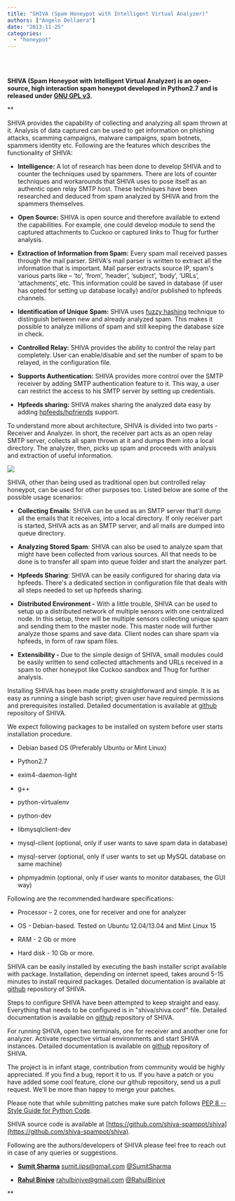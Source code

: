 ```yaml
---
title: "SHIVA (Spam Honeypot with Intelligent Virtual Analyzer)"
authors: ["Angelo Dellaera"]
date: "2013-11-25"
categories: 
  - "honeypot"
---
```


  
  
  
  
  
  
  
  
  
  
  
  
  
  
  
  
  
<br> <!--<br> @page { size: 8.5in 11in; margin-left: 1in; margin-right: 1in; margin-top: 1in; margin-bottom: 0.5in }<br> P { margin-bottom: 0.08in; direction: ltr; widows: 2; orphans: 2 } <br> H1 { margin-top: 0.33in; margin-bottom: 0in; direction: ltr; color: #365f91; page-break-inside: avoid; widows: 2; orphans: 2 } <br> H1.western { font-family: "Cambria", serif; font-size: 14pt }<br> H1.cjk { font-size: 14pt }<br> H1.ctl { font-family: ; font-size: 14pt }<br> A:link { color: #0000ff; so-language: zxx }<br> --> <br>  
  
  

**SHIVA (Spam Honeypot with Intelligent Virtual Analyzer) is an open-source, high interaction spam honeypot developed in Python2.7 and is released under [GNU GPL v3](http://opensource.org/licenses/GPL-3.0).**

**  
  

SHIVA provides the capability of collecting and analyzing all spam thrown at it. Analysis of data captured can be used to get information on phishing attacks, scamming campaigns, malware campaigns, spam botnets, spammers identity etc. Following are the features which describes the functionality of SHIVA:  

  

- **Intelligence:** A lot of research has been done to develop SHIVA and to counter the techniques used by spammers. There are lots of counter techniques and workarounds that SHIVA uses to pose itself as an authentic open relay SMTP host. These techniques have been researched and deduced from spam analyzed by SHIVA and from the spammers themselves.
    
      
    
- **Open Source:** SHIVA is open source and therefore available to extend the capabilities. For example, one could develop module to send the captured attachments to Cuckoo or captured links to Thug for further analysis.
    
      
    
- **Extraction of Information from Spam:** Every spam mail received passes through the mail parser. SHIVA's mail parser is written to extract all the information that is important. Mail parser extracts source IP, spam's various parts like – ‘to’, ‘from’, ‘header’, ‘subject’, ‘body’, ‘URLs’, ‘attachments’, etc. This information could be saved in database (if user has opted for setting up database locally) and/or published to hpfeeds channels.
    
      
    
- **Identification of Unique Spam:** SHIVA uses [fuzzy hashing](http://ssdeep.sourceforge.net/) technique to distinguish between new and already analyzed spam. This makes it possible to analyze millions of spam and still keeping the database size in check.
    
      
    
- **Controlled Relay:** SHIVA provides the ability to control the relay part completely. User can enable/disable and set the number of spam to be relayed, in the configuration file.
    
      
    
- **Supports Authentication:** SHIVA provides more control over the SMTP receiver by adding SMTP authentication feature to it. This way, a user can restrict the access to his SMTP server by setting up credentials.
    
      
    
- **Hpfeeds sharing:** SHIVA makes sharing the analyzed data easy by adding [hpfeeds/hpfriends](http://hpfriends.honeycloud.net/#/home) support.
    
      
    

  

  
  
  

  

To understand more about architecture, SHIVA is divided into two parts - Receiver and Analyzer. In short, the receiver part acts as an open relay SMTP server, collects all spam thrown at it and dumps them into a local directory. The analyzer, then, picks up spam and proceeds with analysis and extraction of useful information.

  

  
  
  

  

![](images/SHIVA_Honeynet_Blog_11252013_html_9ca672a1.png)

  

  
  
  

  

  
  
  
  

  

SHIVA, other than being used as traditional open but controlled relay honeypot, can be used for other purposes too. Listed below are some of the possible usage scenarios:

  

- **Collecting Emails**: SHIVA can be used as an SMTP server that'll dump all the emails that it receives, into a local directory. If only receiver part is started, SHIVA acts as an SMTP server, and all mails are dumped into queue directory.
    
      
    
- **Analyzing Stored Spam**: SHIVA can also be used to analyze spam that might have been collected from various sources. All that needs to be done is to transfer all spam into queue folder and start the analyzer part.
    
      
    
- **Hpfeeds Sharing**: SHIVA can be easily configured for sharing data via hpfeeds. There's a dedicated section in configuration file that deals with all steps needed to set up hpfeeds sharing.
    
      
    
- **Distributed Environment -** With a little trouble, SHIVA can be used to setup up a distributed network of multiple sensors with one centralized node. In this setup, there will be multiple sensors collecting unique spam and sending them to the master node. This master node will further analyze those spams and save data. Client nodes can share spam via hpfeeds, in form of raw spam files.
    
      
    
- **Extensibility -** Due to the simple design of SHIVA, small modules could be easily written to send collected attachments and URLs received in a spam to other honeypot like Cuckoo sandbox and Thug for further analysis.
    
      
    

  

  
  
  

  

Installing SHIVA has been made pretty straightforward and simple. It is as easy as running a single bash script; given user have required permissions and prerequisites installed. Detailed documentation is available at [github](https://github.com/shiva-spampot/shiva/blob/master/docs/User%20Manual.pdf) repository of SHIVA.

  
  

We expect following packages to be installed on system before user starts installation procedure.

  

  
- Debian based OS (Preferably Ubuntu or Mint Linux)
    
      
    
- Python2.7
    
      
    
- exim4-daemon-light
    
      
    
- g++
    
      
    
- python-virtualenv
    
      
    
- python-dev
    
      
    
- libmysqlclient-dev
    
      
    
- mysql-client (optional, only if user wants to save spam data in database)
    
      
    
- mysql-server (optional, only if user wants to set up MySQL database on same machine)
    
      
    
- phpmyadmin (optional, only if user wants to monitor databases, the GUI way)
    
      
    

  

Following are the recommended hardware specifications:

  

  
- Processor – 2 cores, one for receiver and one for analyzer
    
      
    
- OS - Debian-based. Tested on Ubuntu 12.04/13.04 and Mint Linux 15
    
      
    
- RAM - 2 Gb or more
    
      
    
- Hard disk - 10 Gb or more.
    
      
    

  

SHIVA can be easily installed by executing the bash installer script available with package. Installation, depending on internet speed, takes around 5-15 minutes to install required packages. Detailed documentation is available at  
[github](https://github.com/shiva-spampot/shiva/blob/master/docs/User%20Manual.pdf) repository of SHIVA.

  

  
  
  

  

Steps to configure SHIVA have been attempted to keep straight and easy. Everything that needs to be configured is in "shiva/shiva.conf" file. Detailed documentation is available on [github](https://github.com/shiva-spampot/shiva/blob/master/docs/User%20Manual.pdf) repository of SHIVA.

  

For running SHIVA, open two terminals, one for receiver and another one for analyzer. Activate respective virtual environments and start SHIVA instances. Detailed documentation is available on [github](https://github.com/shiva-spampot/shiva/blob/master/docs/User%20Manual.pdf) repository of SHIVA.

  
  

The project is in infant stage, contribution from community would be highly appreciated. If you find a bug, report it to us. If you have a patch or you have added some cool feature, clone our github repository, send us a pull request. We'll be more than happy to merge your patches.

  
  

Please note that while submitting patches make sure patch follows [PEP 8 -- Style Guide for Python Code](http://www.python.org/dev/peps/pep-0008/).

  
  

SHIVA source code is available at [https://github.com/shiva-spampot/shiva](https://github.com/shiva-spampot/shiva).

  
  

Following are the authors/developers of SHIVA please feel free to reach out in case of any queries or suggestions.  

  

- **[Sumit Sharma](http://www.linkedin.com/pub/sumit-sharma/12/949/a43)** <sumit.iips@gmail.com> [@SumitSharma](https://twitter.com/b0ndGarage)
    
      
    
- **[Rahul Binjve](http://in.linkedin.com/pub/rahul-binjve/75/460/36/)** <rahulbinjve@gmail.com> [@RahulBinjve](https://twitter.com/RahulBinjve)
    
      
    

  

  
  
  

  
  
  
  
**
